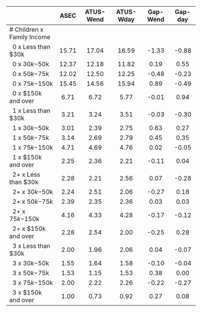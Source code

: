 
|                      |         ASEC |    ATUS-Wend |    ATUS-Wday |     Gap-Wend |      Gap-day |
| -------------------- | :----------: | :----------: | :----------: | :----------: | :----------: |
| # Children x Family Income |              |              |              |              |              |
| &nbsp;&nbsp;0 x Less than $30k |        15.71 |        17.04 |        16.59 |        -1.33 |        -0.88 |
| &nbsp;&nbsp;0 x $30k-$50k |        12.37 |        12.18 |        11.82 |         0.19 |         0.55 |
| &nbsp;&nbsp;0 x $50k-$75k |        12.02 |        12.50 |        12.25 |        -0.48 |        -0.23 |
| &nbsp;&nbsp;0 x $75k-$150k |        15.45 |        14.56 |        15.94 |         0.89 |        -0.49 |
| &nbsp;&nbsp;0 x $150k and over |         6.71 |         6.72 |         5.77 |        -0.01 |         0.94 |
| &nbsp;&nbsp;1 x Less than $30k |         3.21 |         3.24 |         3.51 |        -0.03 |        -0.30 |
| &nbsp;&nbsp;1 x $30k-$50k |         3.01 |         2.39 |         2.75 |         0.63 |         0.27 |
| &nbsp;&nbsp;1 x $50k-$75k |         3.14 |         2.69 |         2.79 |         0.45 |         0.35 |
| &nbsp;&nbsp;1 x $75k-$150k |         4.71 |         4.69 |         4.76 |         0.02 |        -0.05 |
| &nbsp;&nbsp;1 x $150k and over |         2.25 |         2.36 |         2.21 |        -0.11 |         0.04 |
| &nbsp;&nbsp;2+ x Less than $30k |         2.28 |         2.21 |         2.56 |         0.07 |        -0.28 |
| &nbsp;&nbsp;2+ x $30k-$50k |         2.24 |         2.51 |         2.06 |        -0.27 |         0.18 |
| &nbsp;&nbsp;2+ x $50k-$75k |         2.39 |         2.35 |         2.36 |         0.03 |         0.03 |
| &nbsp;&nbsp;2+ x $75k-$150k |         4.16 |         4.33 |         4.28 |        -0.17 |        -0.12 |
| &nbsp;&nbsp;2+ x $150k and over |         2.28 |         2.54 |         2.00 |        -0.25 |         0.28 |
| &nbsp;&nbsp;3 x Less than $30k |         2.00 |         1.96 |         2.06 |         0.04 |        -0.07 |
| &nbsp;&nbsp;3 x $30k-$50k |         1.55 |         1.64 |         1.58 |        -0.10 |        -0.04 |
| &nbsp;&nbsp;3 x $50k-$75k |         1.53 |         1.15 |         1.53 |         0.38 |         0.00 |
| &nbsp;&nbsp;3 x $75k-$150k |         2.00 |         2.22 |         2.26 |        -0.22 |        -0.27 |
| &nbsp;&nbsp;3 x $150k and over |         1.00 |         0.73 |         0.92 |         0.27 |         0.08 |

